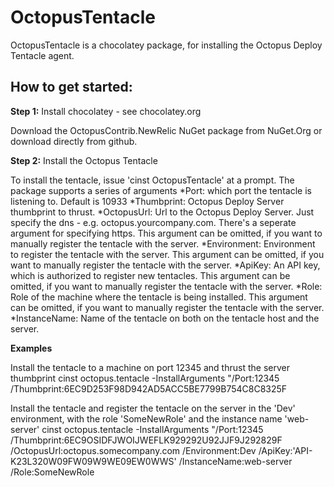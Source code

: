 OctopusTentacle
=======================
OctopusTentacle is a chocolatey package, for installing the Octopus Deploy Tentacle agent. 

## How to get started:
**Step 1:** Install chocolatey - see chocolatey.org

Download the OctopusContrib.NewRelic NuGet package from NuGet.Org or download directly from github. 

**Step 2:** Install the Octopus Tentacle

To install the tentacle, issue 'cinst OctopusTentacle' at a prompt. The package supports a series of arguments
*Port: which port the tentacle is listening to. Default is 10933
*Thumbprint: Octopus Deploy Server thumbprint to thrust.
*OctopusUrl: Url to the Octopus Deploy Server. Just specify the dns - e.g. octopus.yourcompany.com. There's a seperate argument for specifying https. This argument can be omitted, if you want to manually register the tentacle with the server. 
*Environment: Environment to register the tentacle with the server. This argument can be omitted, if you want to manually register the tentacle with the server. 
*ApiKey: An API key, which is authorized to register new tentacles. This argument can be omitted, if you want to manually register the tentacle with the server. 
*Role: Role of the machine where the tentacle is being installed. This argument can be omitted, if you want to manually register the tentacle with the server. 
*InstanceName: Name of the tentacle on both on the tentacle host and the server. 

**Examples**

Install the tentacle to a machine on port 12345 and thrust the server thumbprint 
cinst octopus.tentacle -InstallArguments "/Port:12345 /Thumbprint:6EC9D253F98D942AD5ACC5BE7799B754C8C8325F

Install the tentacle and register the tentacle on the server in the 'Dev' environment, with the role 'SomeNewRole' and the instance name 'web-server'
cinst octopus.tentacle -InstallArguments "/Port:12345 /Thumbprint:6EC9OSIDFJWOIJWEFLK929292U92JJF9J292829F /OctopusUrl:octopus.somecompany.com /Environment:Dev /ApiKey:'API-K23L320W09FW09W9WE09EW0WWS' /InstanceName:web-server /Role:SomeNewRole


